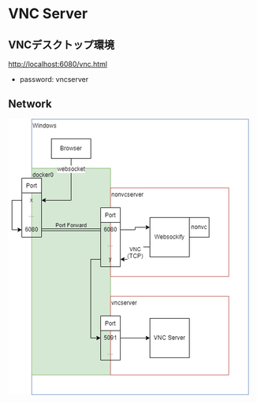 # VNC Server

## VNCデスクトップ環境

<http://localhost:6080/vnc.html>

- password: vncserver

## Network

![ネットワーク図](./doc/nw.png)
